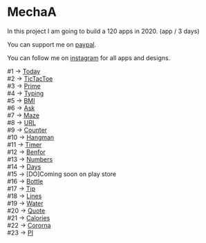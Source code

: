 # MechaA
In this project I am going to build a 120 apps in 2020. (app / 3 days)

You can support me on [paypal](https://www.paypal.me/mechashadow/).<br/>

You can follow me on [instagram](https://www.instagram.com/mechashadowtech/) for all apps and designs.<br/>

#1 -> [Today](https://github.com/mechashadowx/Today-1)
<br/>
#2 -> [TicTacToe](https://github.com/mechashadowx/TicTacToe-2)
<br/>
#3 -> [Prime](https://github.com/mechashadowx/Prime-3)
<br/>
#4 -> [Typing](https://github.com/mechashadowx/Typing-4)
<br/>
#5 -> [BMI](https://github.com/mechashadowx/BMI-5)
<br/>
#6 -> [Ask](https://github.com/mechashadowx/Ask-6)
<br/>
#7 -> [Maze](https://github.com/mechashadowx/Maze-7)
<br/>
#8 -> [URL](https://github.com/mechashadowx/URL-8)
<br/>
#9 -> [Counter](https://github.com/mechashadowx/Counter-9)
<br/>
#10 -> [Hangman](https://github.com/mechashadowx/Hangman-10)
<br/>
#11 -> [Timer](https://github.com/mechashadowx/Timer-11)
<br/>
#12 -> [Benfor](https://github.com/mechashadowx/Benford-12)
<br/>
#13 -> [Numbers](https://github.com/mechashadowx/Numbers-13)
<br/>
#14 -> [Days](https://github.com/mechashadowx/Days-14)
<br/>
#15 -> [DO]Coming soon on play store
<br/>
#16 -> [Bottle](https://github.com/mechashadowx/Bottle-16)
<br/>
#17 -> [Tip](https://github.com/mechashadowx/Tip-17)
<br/>
#18 -> [Lines](https://github.com/mechashadowx/Lines-18)
<br/>
#19 -> [Water](https://github.com/mechashadowx/Water-19)
<br/>
#20 -> [Quote](https://github.com/mechashadowx/Quote-20)
<br/>
#21 -> [Calories](https://github.com/mechashadowx/Calories-21)
<br/>
#22 -> [Cororna](https://github.com/mechashadowx/Corona-22)
<br/>
#23 -> [PI](https://github.com/mechashadowx/PI-23)
<br/>
